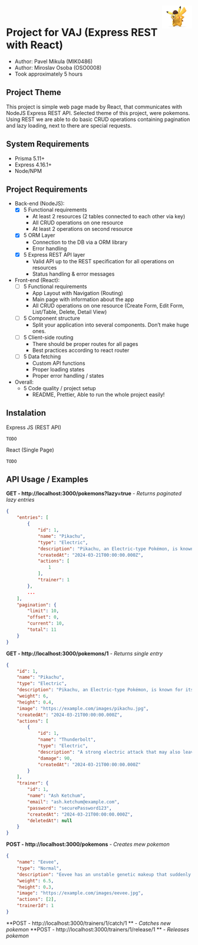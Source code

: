 <img width="16%" src="assets/icon.png" align="right" alt="Icon">
<br>

# Project for VAJ (Express REST with React)
- Author: Pavel Mikula (MIK0486)
- Author: Miroslav Osoba (OSO0008)
- Took approximately 5 hours

## Project Theme
This project is simple web page made by React, that communicates with NodeJS Express REST API.
Selected theme of this project, were pokemons. Using REST we are able to do basic CRUD operations containing pagination and lazy loading, next to there are special requests.

## System Requirements
- Prisma 5.11+
- Express 4.16.1+
- Node/NPM

## Project Requirements
- Back-end (NodeJS):
    - [x] 5 Functional requirements
        - At least 2 resources (2 tables connected to each other via key)
        - All CRUD operations on one resource
        - At least 2 operations on second resource
    - [x] 5 ORM Layer
        - Connection to the DB via a ORM library 
        - Error handling
    - [x] 5 Express REST API layer 
        - Valid API up to the REST specification for all operations on resources
        - Status handling & error messages
- Front-end (React):
    - [ ] 5 Functional requirements
        - App Layout with Navigation (Routing)
        - Main page with information about the app
        - All CRUD operations on one resource (Create Form, Edit Form, List/Table, Delete, Detail View) 
    - [ ] 5 Component structure
        - Split your application into several components. Don’t make huge ones. 
    - [ ] 5 Client-side routing
        - There should be proper routes for all pages
        - Best practices according to react router 
    - [ ] 5 Data fetching
        - Custom API functions
        - Proper loading states
        - Proper error handling / states 
- Overall:
    - 5 Code quality / project setup
        - README, Prettier, Able to run the whole project easily! 

## Instalation
Express JS (REST API)
```
TODO
```

React (Single Page)
```
TODO
```

## API Usage / Examples
**GET - http://localhost:3000/pokemons?lazy=true** - *Returns paginated lazy entries*
```json
{
    "entries": [
        {
            "id": 1,
            "name": "Pikachu",
            "type": "Electric",
            "description": "Pikachu, an Electric-type Pokémon, is known for its ability to generate powerful electric shocks. It's friendly and easily recognizable by its yellow fur and lightning-shaped tail.",
            "createdAt": "2024-03-21T00:00:00.000Z",
            "actions": [
                1
            ],
            "trainer": 1
        },
        ...
    ],
    "pagination": {
        "limit": 10,
        "offset": 0,
        "current": 10,
        "total": 11
    }
}
```
**GET - http://localhost:3000/pokemons/1** - *Returns single entry*
```json
{
    "id": 1,
    "name": "Pikachu",
    "type": "Electric",
    "description": "Pikachu, an Electric-type Pokémon, is known for its ability to generate powerful electric shocks. It's friendly and easily recognizable by its yellow fur and lightning-shaped tail.",
    "weight": 6,
    "height": 0.4,
    "image": "https://example.com/images/pikachu.jpg",
    "createdAt": "2024-03-21T00:00:00.000Z",
    "actions": [
        {
            "id": 1,
            "name": "Thunderbolt",
            "type": "Electric",
            "description": "A strong electric attack that may also leave the target with paralysis.",
            "damage": 90,
            "createdAt": "2024-03-21T00:00:00.000Z"
        }
    ],
    "trainer": {
        "id": 1,
        "name": "Ash Ketchum",
        "email": "ash.ketchum@example.com",
        "password": "securePassword123",
        "createdAt": "2024-03-21T00:00:00.000Z",
        "deletedAt": null
    }
}
```
**POST - http://localhost:3000/pokemons** - *Creates mew pokemon*
```json
{
    "name": "Eevee",
    "type": "Normal",
    "description": "Eevee has an unstable genetic makeup that suddenly mutates due to the environment in which it lives. Radiation from various stones causes this Pokémon to evolve.",
    "weight": 6.5,
    "height": 0.3,
    "image": "https://example.com/images/eevee.jpg",
    "actions": [2],
    "trainerId": 1
}
```
**POST - http://localhost:3000/trainers/1/catch/1 ** - *Catches new pokemon*
**POST - http://localhost:3000/trainers/1/release/1 ** - *Releases pokemon*